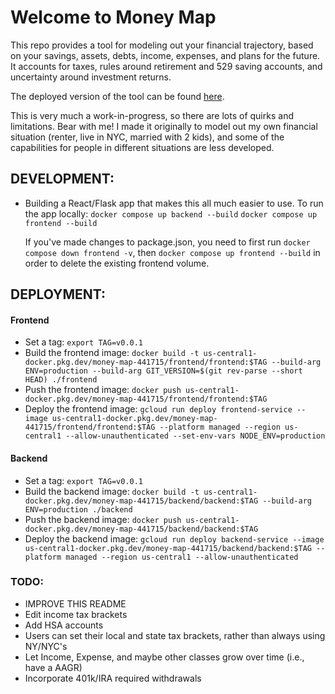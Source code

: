 # Welcome to Money Map

This repo provides a tool for modeling out your financial trajectory, based on your savings, assets, debts, income, expenses, and plans for the future. It accounts for taxes, rules around retirement and 529 saving accounts, and uncertainty around investment returns.

The deployed version of the tool can be found [here](https://frontend-service-755168858752.us-central1.run.app/).

This is very much a work-in-progress, so there are lots of quirks and limitations. Bear with me! I made it originally to model out my own financial situation (renter, live in NYC, married with 2 kids), and some of the capabilities for people in different situations are less developed.


## DEVELOPMENT:

- Building a React/Flask app that makes this all much easier to use.
  To run the app locally:
  `docker compose up backend --build`
  `docker compose up frontend --build`

  If you've made changes to package.json, you need to first run `docker compose down frontend -v`, then `docker compose up frontend --build` in order to delete the existing frontend volume.

## DEPLOYMENT:

#### Frontend

- Set a tag: `export TAG=v0.0.1`
- Build the frontend image: `docker build -t us-central1-docker.pkg.dev/money-map-441715/frontend/frontend:$TAG --build-arg ENV=production --build-arg GIT_VERSION=$(git rev-parse --short HEAD) ./frontend`
- Push the frontend image: `docker push us-central1-docker.pkg.dev/money-map-441715/frontend/frontend:$TAG`
- Deploy the frontend image: `gcloud run deploy frontend-service --image us-central1-docker.pkg.dev/money-map-441715/frontend/frontend:$TAG --platform managed --region us-central1 --allow-unauthenticated --set-env-vars NODE_ENV=production`

#### Backend

- Set a tag: `export TAG=v0.0.1`
- Build the backend image: `docker build -t us-central1-docker.pkg.dev/money-map-441715/backend/backend:$TAG --build-arg ENV=production ./backend`
- Push the backend image: `docker push us-central1-docker.pkg.dev/money-map-441715/backend/backend:$TAG`
- Deploy the backend image: `gcloud run deploy backend-service --image us-central1-docker.pkg.dev/money-map-441715/backend/backend:$TAG --platform managed --region us-central1 --allow-unauthenticated`

### TODO:

- IMPROVE THIS README
- Edit income tax brackets
- Add HSA accounts
- Users can set their local and state tax brackets, rather than always using NY/NYC's
- Let Income, Expense, and maybe other classes grow over time (i.e., have a AAGR)
- Incorporate 401k/IRA required withdrawals
